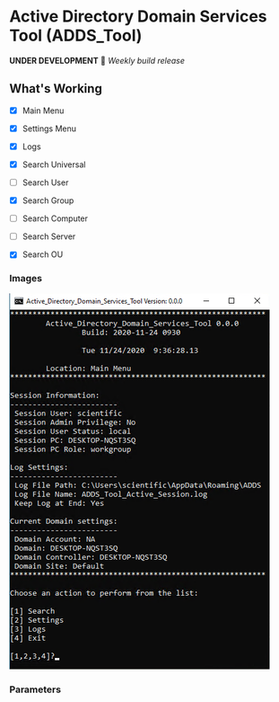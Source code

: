 # Active Directory Domain Services Tool (ADDS_Tool)

**UNDER DEVELOPMENT**
:rocket:
*Weekly build release*

## What's Working

- [X] Main Menu
- [X] Settings Menu
- [X] Logs
- [X] Search Universal
- [ ] Search User
- [X] Search Group
- [ ] Search Computer
- [ ] Search Server
- [X] Search OU


### Images

![Main Menu](./images/Main_Menu_Local.png)




### Parameters

